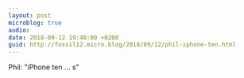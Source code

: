 ```yaml
---
layout: post
microblog: true
audio: 
date: 2018-09-12 19:40:00 +0200
guid: http://fossil12.micro.blog/2018/09/12/phil-iphone-ten.html
---
```

Phil: "iPhone ten ... s"
